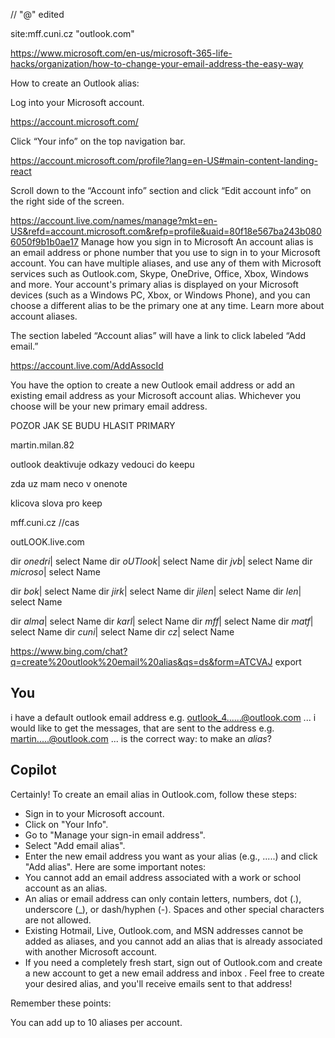 
// "@" edited





site:mff.cuni.cz "outlook.com"

https://www.microsoft.com/en-us/microsoft-365-life-hacks/organization/how-to-change-your-email-address-the-easy-way

How to create an Outlook alias:

Log into your Microsoft account.

https://account.microsoft.com/


Click “Your info” on the top navigation bar.

https://account.microsoft.com/profile?lang=en-US#main-content-landing-react


Scroll down to the “Account info” section and click “Edit account info” on the right side of the screen.

https://account.live.com/names/manage?mkt=en-US&refd=account.microsoft.com&refp=profile&uaid=80f18e567ba243b0806050f9b1b0ae17
Manage how you sign in to Microsoft
An account alias is an email address or phone number that you use to sign in to your Microsoft account. You can have multiple aliases, and use any of them with Microsoft services such as Outlook.com, Skype, OneDrive, Office, Xbox, Windows and more.
Your account's primary alias is displayed on your Microsoft devices (such as a Windows PC, Xbox, or Windows Phone), and you can choose a different alias to be the primary one at any time. Learn more about account aliases.

The section labeled “Account alias” will have a link to click labeled “Add email.”

https://account.live.com/AddAssocId


You have the option to create a new Outlook email address or add an existing email address as your Microsoft account alias. Whichever you choose will be your new primary email address.

POZOR JAK SE BUDU HLASIT PRIMARY

martin.milan.82



outlook deaktivuje odkazy vedouci do keepu

zda uz mam neco v onenote

klicova slova pro keep


mff.cuni.cz
//cas

outLOOK.live.com


dir     *onedri*| select Name
dir     *oUTlook*| select Name
dir     *jvb*| select Name
dir     *microso*| select Name

dir     *bok*| select Name
dir     *jirk*| select Name
dir     *jilen*| select Name
dir     *len*| select Name

dir     *alma*| select Name
dir     *karl*| select Name
dir     *mff*| select Name
dir     *matf*| select Name
dir     *cuni*| select Name
dir     *cz*| select Name


https://www.bing.com/chat?q=create%20outlook%20email%20alias&qs=ds&form=ATCVAJ
export
## You
i have a default outlook email address e.g. outlook_4......@outlook.com ... i would like to get the messages, that are sent to the address e.g. martin.....@outlook.com ...  is  the correct way: to make an *alias*?
## Copilot
Certainly! To create an email alias in Outlook.com, follow these steps:
- Sign in to your Microsoft account.
- Click on "Your Info".
- Go to "Manage your sign-in email address".
- Select "Add email alias".
- Enter the new email address you want as your alias (e.g., .....) and click "Add alias".
Here are some important notes:
- You cannot add an email address associated with a work or school account as an alias.
- An alias or email address can only contain letters, numbers, dot (.), underscore (_), or dash/hyphen (-). Spaces and other special characters are not allowed.
- Existing Hotmail, Live, Outlook.com, and MSN addresses cannot be added as aliases, and you cannot add an alias that is already associated with another Microsoft account.
- If you need a completely fresh start, sign out of Outlook.com and create a new account to get a new email address and inbox  .
Feel free to create your desired alias, and you'll receive emails sent to that address! 

Remember these points:

You can add up to 10 aliases per account.
